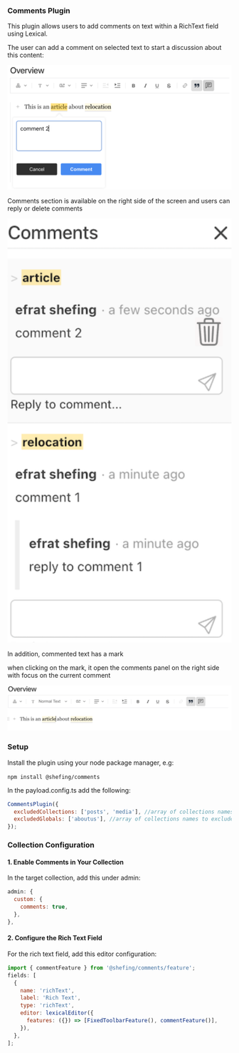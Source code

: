 ### Comments Plugin

This plugin allows users to add comments on text within a RichText field using Lexical.

The user can add a comment on selected text to start a discussion about this content:

![img1.png](./images/img1.png)

Comments section is available on the right side of the screen and users can reply or delete comments

![img2.png](./images/img2.png)

In addition, commented text has a mark

when clicking on the mark, it open the comments panel on the right side with focus on the current comment

![img3.png](./images/img3.png)

### Setup

Install the plugin using your node package manager, e.g:

`npm install @shefing/comments`

In the payload.config.ts add the following:

```javascript
CommentsPlugin({
  excludedCollections: ['posts', 'media'], //array of collections names to exclude
  excludedGlobals: ['aboutus'], //array of collections names to exclude
});
```

### Collection Configuration

#### 1. Enable Comments in Your Collection

In the target collection, add this under admin:

```javascript
admin: {
  custom: {
    comments: true,
  },
},
```

#### 2. Configure the Rich Text Field

For the rich text field, add this editor configuration:

```javascript
import { commentFeature } from '@shefing/comments/feature';
fields: [
  {
    name: 'richText',
    label: 'Rich Text',
    type: 'richText',
    editor: lexicalEditor({
      features: ({}) => [FixedToolbarFeature(), commentFeature()],
    }),
  },
];
```
